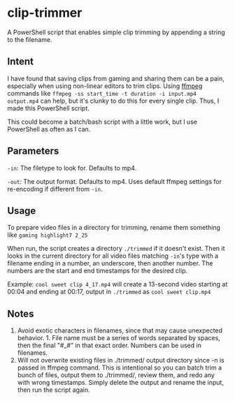 # clip-trimmer
A PowerShell script that enables simple clip trimming by appending a string to the filename.

## Intent
I have found that saving clips from gaming and sharing them can be a pain, especially when using non-linear editors to trim clips. Using [ffmpeg](https://ffmpeg.org/) commands like `ffmpeg -ss start_time -t duration -i input.mp4 output.mp4` can help, but it's clunky to do this for every single clip. Thus, I made this PowerShell script.

This could become a batch/bash script with a little work, but I use PowerShell as often as I can.

## Parameters
`-in`: The filetype to look for. Defaults to mp4.

`-out`: The output format. Defaults to mp4. Uses default ffmpeg settings for re-encoding if different from `-in`.

## Usage
To prepare video files in a directory for trimming, rename them something like `gaming highlight7 2_25`

When run, the script creates a directory `./trimmed` if it doesn't exist. Then it looks in the current directory for all video files matching `-in`'s type with a filename ending in a number, an underscore, then another number. The numbers are the start and end timestamps for the desired clip.

Example: `cool sweet clip 4_17.mp4` will create a 13-second video starting at 00:04 and ending at 00:17, output in `./trimmed` as `cool sweet clip.mp4`

## Notes
1. Avoid exotic characters in filenames, since that may cause unexpected behavior.
﻿1. File name must be a series of words separated by spaces, then the final "#_#" in that exact order. Numbers can be used in filenames.
1. Will not overwrite existing files in ./trimmed/ output directory since -n is passed in ffmpeg command. This is intentional so you can batch trim a bunch of files, output them to ./trimmed/, review them, and redo any with wrong timestamps. Simply delete the output and rename the input, then run the script again.
